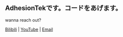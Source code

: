 ## AdhesionTekです。コードをあげます。

wanna reach out?

[Bilibili](https://space.bilibili.com/248582596) | [YouTube](https://www.youtube.com/channel/UCdTS3wjHbLnbQ6-x-7LLJQA) | [Email](mailto:stick-tech@outlook.com)
